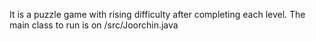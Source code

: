 It is a puzzle game with rising difficulty after completing each level.
The main class to run is on /src/Joorchin.java

